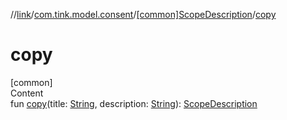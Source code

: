 //[link](../../index.md)/[com.tink.model.consent](../index.md)/[[common]ScopeDescription](index.md)/[copy](copy.md)



# copy  
[common]  
Content  
fun [copy](copy.md)(title: [String](https://kotlinlang.org/api/latest/jvm/stdlib/kotlin/-string/index.html), description: [String](https://kotlinlang.org/api/latest/jvm/stdlib/kotlin/-string/index.html)): [ScopeDescription](index.md)  



